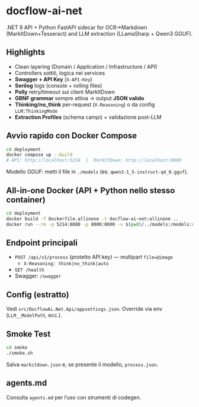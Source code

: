 # docflow-ai-net

.NET 9 API + Python FastAPI sidecar for OCR→Markdown (MarkItDown+Tesseract) and LLM extraction (LLamaSharp + Qwen3 GGUF).

## Highlights
- Clean layering (Domain / Application / Infrastructure / API)
- Controllers sottili, logica nei services
- **Swagger + API Key** (`X-API-Key`)
- **Serilog** logs (console + rolling files)
- **Polly** retry/timeout sul client MarkItDown
- **GBNF grammar** sempre attiva → output **JSON valido**
- **Thinking/no_think** per-request (`X-Reasoning`) o da config `LLM:ThinkingMode`
- **Extraction Profiles** (schema campi) + validazione post-LLM

## Avvio rapido con Docker Compose
```bash
cd deployment
docker compose up --build
# API: http://localhost:5214  |  MarkItDown: http://localhost:8000
```
Modello GGUF: metti il file in `./models` (es. `qwen3-1_5-instruct-q4_0.gguf`).

## All-in-one Docker (API + Python nello stesso container)
```bash
cd deployment
docker build -f Dockerfile.allinone -t docflow-ai-net:allinone ..
docker run --rm -p 5214:8080 -p 8000:8000 -v $(pwd)/../models:/models:ro docflow-ai-net:allinone
```

## Endpoint principali
- `POST /api/v1/process` (protetto API key) — multipart `file=@image`
  - `X-Reasoning: think|no_think|auto`
- `GET /health`
- Swagger: `/swagger`

## Config (estratto)
Vedi `src/DocflowAi.Net.Api/appsettings.json`. Override via env (`LLM__ModelPath`, ecc.).

## Smoke Test
```bash
cd smoke
./smoke.sh
```
Salva `markitdown.json` e, se presente il modello, `process.json`.

## agents.md
Consulta `agents.md` per l’uso con strumenti di codegen.
